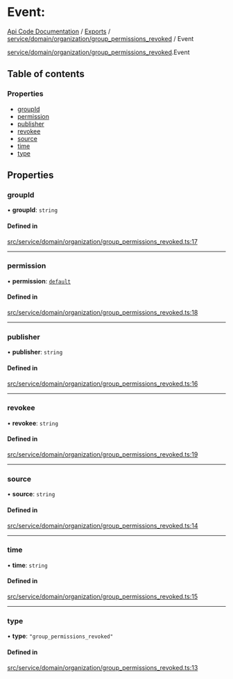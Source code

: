 # Event: 
 
[Api Code Documentation](../README.md) / [Exports](../modules.md) / [service/domain/organization/group\_permissions\_revoked](../modules/service_domain_organization_group_permissions_revoked.md) / Event

[service/domain/organization/group_permissions_revoked](../modules/service_domain_organization_group_permissions_revoked.md).Event

## Table of contents

### Properties

- [groupId](service_domain_organization_group_permissions_revoked.Event.md#groupid)
- [permission](service_domain_organization_group_permissions_revoked.Event.md#permission)
- [publisher](service_domain_organization_group_permissions_revoked.Event.md#publisher)
- [revokee](service_domain_organization_group_permissions_revoked.Event.md#revokee)
- [source](service_domain_organization_group_permissions_revoked.Event.md#source)
- [time](service_domain_organization_group_permissions_revoked.Event.md#time)
- [type](service_domain_organization_group_permissions_revoked.Event.md#type)

## Properties

### groupId

• **groupId**: `string`

#### Defined in

[src/service/domain/organization/group_permissions_revoked.ts:17](https://github.com/openkfw/TruBudget/blob/95e6f8a/api/src/service/domain/organization/group_permissions_revoked.ts#L17)

___

### permission

• **permission**: [`default`](../modules/authz_intents.md#default)

#### Defined in

[src/service/domain/organization/group_permissions_revoked.ts:18](https://github.com/openkfw/TruBudget/blob/95e6f8a/api/src/service/domain/organization/group_permissions_revoked.ts#L18)

___

### publisher

• **publisher**: `string`

#### Defined in

[src/service/domain/organization/group_permissions_revoked.ts:16](https://github.com/openkfw/TruBudget/blob/95e6f8a/api/src/service/domain/organization/group_permissions_revoked.ts#L16)

___

### revokee

• **revokee**: `string`

#### Defined in

[src/service/domain/organization/group_permissions_revoked.ts:19](https://github.com/openkfw/TruBudget/blob/95e6f8a/api/src/service/domain/organization/group_permissions_revoked.ts#L19)

___

### source

• **source**: `string`

#### Defined in

[src/service/domain/organization/group_permissions_revoked.ts:14](https://github.com/openkfw/TruBudget/blob/95e6f8a/api/src/service/domain/organization/group_permissions_revoked.ts#L14)

___

### time

• **time**: `string`

#### Defined in

[src/service/domain/organization/group_permissions_revoked.ts:15](https://github.com/openkfw/TruBudget/blob/95e6f8a/api/src/service/domain/organization/group_permissions_revoked.ts#L15)

___

### type

• **type**: ``"group_permissions_revoked"``

#### Defined in

[src/service/domain/organization/group_permissions_revoked.ts:13](https://github.com/openkfw/TruBudget/blob/95e6f8a/api/src/service/domain/organization/group_permissions_revoked.ts#L13)
